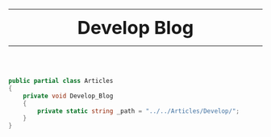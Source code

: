 <hr> <!-- Header -->
<div align="center" style="font-weight: bold; font-size: 36px;">
    <span>Develop Blog</span>
</div>
<hr>
<br>
<br>

```cs
public partial class Articles
{
    private void Develop_Blog
    {
        private static string _path = "../../Articles/Develop/";
    }
}
```
